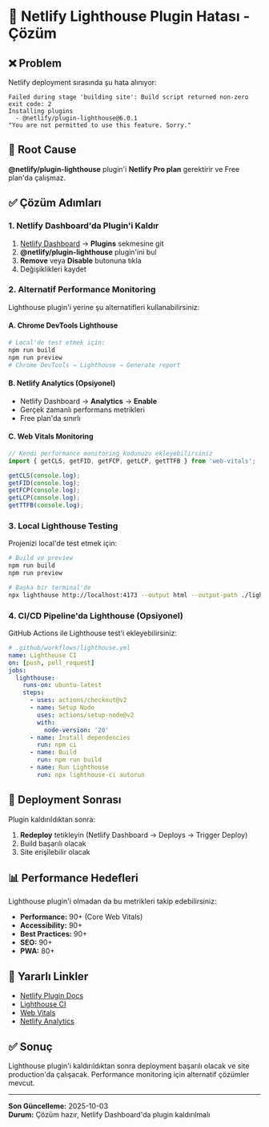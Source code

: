 # 🔧 Netlify Lighthouse Plugin Hatası - Çözüm

## ❌ Problem

Netlify deployment sırasında şu hata alınıyor:

```
Failed during stage 'building site': Build script returned non-zero exit code: 2
Installing plugins
  - @netlify/plugin-lighthouse@6.0.1
"You are not permitted to use this feature. Sorry."
```

## 🎯 Root Cause

**@netlify/plugin-lighthouse** plugin'i **Netlify Pro plan** gerektirir ve Free
plan'da çalışmaz.

## ✅ Çözüm Adımları

### 1. Netlify Dashboard'da Plugin'i Kaldır

1. [Netlify Dashboard](https://app.netlify.com/projects/elaborate-semifreddo-5d54d0)
   → **Plugins** sekmesine git
2. **@netlify/plugin-lighthouse** plugin'ini bul
3. **Remove** veya **Disable** butonuna tıkla
4. Değişiklikleri kaydet

### 2. Alternatif Performance Monitoring

Lighthouse plugin'i yerine şu alternatifleri kullanabilirsiniz:

#### A. Chrome DevTools Lighthouse

```bash
# Local'de test etmek için:
npm run build
npm run preview
# Chrome DevTools → Lighthouse → Generate report
```

#### B. Netlify Analytics (Opsiyonel)

- Netlify Dashboard → **Analytics** → **Enable**
- Gerçek zamanlı performans metrikleri
- Free plan'da sınırlı

#### C. Web Vitals Monitoring

```javascript
// Kendi performance monitoring kodunuzu ekleyebilirsiniz
import { getCLS, getFID, getFCP, getLCP, getTTFB } from 'web-vitals';

getCLS(console.log);
getFID(console.log);
getFCP(console.log);
getLCP(console.log);
getTTFB(console.log);
```

### 3. Local Lighthouse Testing

Projenizi local'de test etmek için:

```bash
# Build ve preview
npm run build
npm run preview

# Başka bir terminal'de
npx lighthouse http://localhost:4173 --output html --output-path ./lighthouse-report.html
```

### 4. CI/CD Pipeline'da Lighthouse (Opsiyonel)

GitHub Actions ile Lighthouse test'i ekleyebilirsiniz:

```yaml
# .github/workflows/lighthouse.yml
name: Lighthouse CI
on: [push, pull_request]
jobs:
  lighthouse:
    runs-on: ubuntu-latest
    steps:
      - uses: actions/checkout@v2
      - name: Setup Node
        uses: actions/setup-node@v2
        with:
          node-version: '20'
      - name: Install dependencies
        run: npm ci
      - name: Build
        run: npm run build
      - name: Run Lighthouse
        run: npx lighthouse-ci autorun
```

## 🎯 Deployment Sonrası

Plugin kaldırıldıktan sonra:

1. **Redeploy** tetikleyin (Netlify Dashboard → Deploys → Trigger Deploy)
2. Build başarılı olacak
3. Site erişilebilir olacak

## 📊 Performance Hedefleri

Lighthouse plugin'i olmadan da bu metrikleri takip edebilirsiniz:

- **Performance:** 90+ (Core Web Vitals)
- **Accessibility:** 90+
- **Best Practices:** 90+
- **SEO:** 90+
- **PWA:** 80+

## 🔗 Yararlı Linkler

- [Netlify Plugin Docs](https://docs.netlify.com/plugins/overview/)
- [Lighthouse CI](https://github.com/GoogleChrome/lighthouse-ci)
- [Web Vitals](https://web.dev/vitals/)
- [Netlify Analytics](https://docs.netlify.com/analytics/)

## ✅ Sonuç

Lighthouse plugin'i kaldırıldıktan sonra deployment başarılı olacak ve site
production'da çalışacak. Performance monitoring için alternatif çözümler mevcut.

---

**Son Güncelleme:** 2025-10-03  
**Durum:** Çözüm hazır, Netlify Dashboard'da plugin kaldırılmalı
